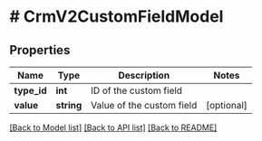 # # CrmV2CustomFieldModel

## Properties

Name | Type | Description | Notes
------------ | ------------- | ------------- | -------------
**type_id** | **int** | ID of the custom field |
**value** | **string** | Value of the custom field | [optional]

[[Back to Model list]](../../README.md#models) [[Back to API list]](../../README.md#endpoints) [[Back to README]](../../README.md)
